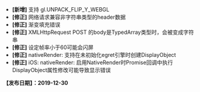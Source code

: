 - **[新增]** 支持 gl.UNPACK_FLIP_Y_WEBGL
- **[修正]** 网络请求兼容非字符串类型的header数据
- **[修正]** 渐变填充错误
- **[修正]** XMLHttpRequest POST 的body是TypedArray类型时，会被变成字符串
- **[修正]** 设定帧率小于60可能会闪屏
- **[修正]** nativeRender: 支持在未初始化egret引擎时创建DisplayObject
- **[修正]** iOS: nativeRender: 启用NativeRender时Promise回调中执行DisplayObject属性修改可能导致显示错误


**【发布日期】：2019-12-30**
